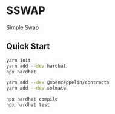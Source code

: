 # SSWAP

Simple Swap

## Quick Start

```sh
yarn init
yarn add --dev hardhat
npx hardhat

yarn add --dev @openzeppelin/contracts
yarn add --dev solmate

npx hardhat compile
npx hardhat test
```
